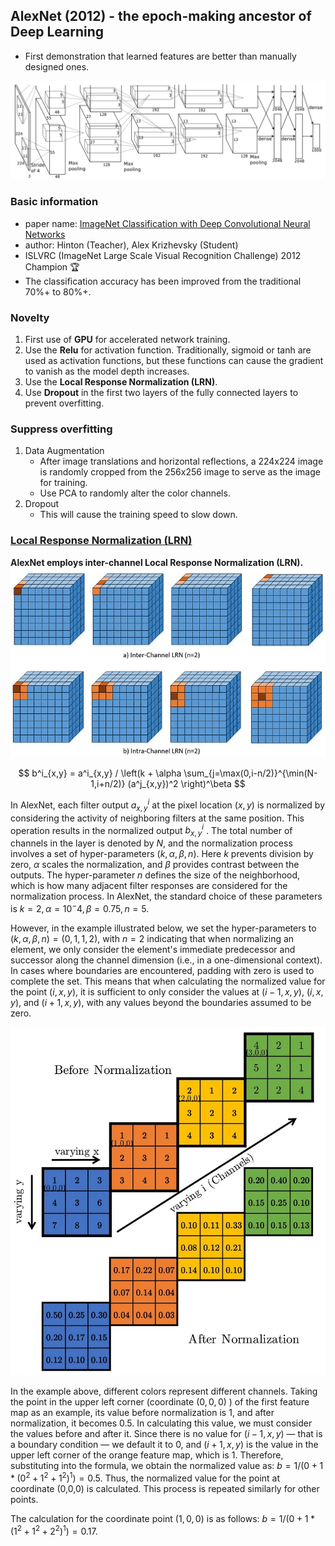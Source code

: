 ## AlexNet (2012) - the epoch-making ancestor of Deep Learning
- First demonstration that learned features are better than manually designed ones.

![AlexNet](https://github.com/kunlin1013/Classification_Model/blob/main/AlexNet%20(2012)/img/Architecture.png)

### Basic information
- paper name: [ImageNet Classification with Deep Convolutional Neural Networks](https://papers.nips.cc/paper_files/paper/2012/hash/c399862d3b9d6b76c8436e924a68c45b-Abstract.html)
- author: Hinton (Teacher), Alex Krizhevsky (Student)
- ISLVRC (ImageNet Large Scale Visual Recognition Challenge) 2012 Champion :trophy:
- The classification accuracy has been improved from the traditional 70%+ to 80%+.

### Novelty
1. First use of **GPU** for accelerated network training.
2. Use the **Relu** for activation function. Traditionally, sigmoid or tanh are used as activation functions, but these functions can cause the gradient to vanish as the model depth increases.
3. Use the **Local Response Normalization (LRN)**.
4. Use **Dropout** in the first two layers of the fully connected layers to prevent overfitting.

### Suppress overfitting
1. Data Augmentation
   - After image translations and horizontal reflections, a 224x224 image is randomly cropped from the 256x256 image to serve as the image for training.
   - Use PCA to randomly alter the color channels.
2. Dropout
   - This will cause the training speed to slow down.

### [Local Response Normalization (LRN)](<https://towardsdatascience.com/difference-between-local-response-normalization-and-batch-normalization-272308c034ac>)
**AlexNet employs inter-channel Local Response Normalization (LRN).**
![LRN1](https://github.com/kunlin1013/Classification_Model/blob/main/AlexNet%20(2012)/img/LRN_1.jpeg)

$$
b^i_{x,y} = a^i_{x,y} / \left(k + \alpha \sum_{j=\max(0,i-n/2)}^{\min(N-1,i+n/2)} (a^j_{x,y})^2 \right)^\beta
$$
   
In AlexNet, each filter output $a^i_{x,y}$ at the pixel location $(x,y)$ is normalized by considering the activity of neighboring filters at the same position. This operation results in the normalized output $b^i_{x,y}$ .  The total number of channels in the layer is denoted by $N$, and the normalization process involves a set of hyper-parameters $(k,\alpha,\beta,n)$. Here $k$ prevents division by zero, $\alpha$ scales the normalization, and $\beta$ provides contrast between the outputs. The hyper-parameter $n$ defines the size of the neighborhood, which is how many adjacent filter responses are considered for the normalization process. In AlexNet, the standard choice of these parameters is $k=2, \alpha=10^-4, \beta=0.75, n=5$.

However, in the example illustrated below, we set the hyper-parameters to $(k,\alpha,\beta,n)=(0,1,1,2)$, with $n=2$ indicating that when normalizing an element, we only consider the element's immediate predecessor and successor along the channel dimension (i.e., in a one-dimensional context). In cases where boundaries are encountered, padding with zero is used to complete the set. This means that when calculating the normalized value for the point $(i, x, y)$, it is sufficient to only consider the values at $(i-1, x, y)$, $(i, x, y)$, and $(i+1, x, y)$, with any values beyond the boundaries assumed to be zero.

![LRN2](https://github.com/kunlin1013/Classification_Model/blob/main/AlexNet%20(2012)/img/LRN_2.jpeg)

In the example above, different colors represent different channels. Taking the point in the upper left corner (coordinate $(0,0,0)$ ) of the first feature map as an example, its value before normalization is $1$, and after normalization, it becomes $0.5$. In calculating this value, we must consider the values before and after it. Since there is no value for $(i-1, x, y)$ — that is a boundary condition — we default it to $0$, and $(i+1, x, y)$ is the value in the upper left corner of the orange feature map, which is $1$. Therefore, substituting into the formula, we obtain the normalized value as: $b=1/(0+1*(0^2+1^2+1^2)^1)=0.5$. Thus, the normalized value for the point at coordinate (0,0,0) is calculated. This process is repeated similarly for other points.

The calculation for the coordinate point $(1,0,0)$ is as follows: $b=1/(0+1*(1^2+1^2+2^2)^1)=0.17$.


